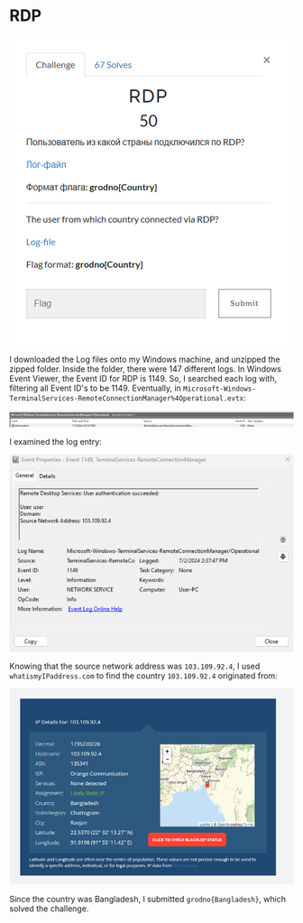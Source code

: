 # RDP

![](../images/rdp-part-1.png)

I downloaded the Log files onto my Windows machine, and unzipped the zipped folder. Inside the folder, there were 147 different logs. In Windows Event Viewer, the Event ID for RDP is 1149. So, I searched each log with, filtering all Event ID's to be 1149. Eventually, in `Microsoft-Windows-TerminalServices-RemoteConnectionManager%4Operational.evtx`:

![](../images/rdp-part-2.png)

I examined the log entry:

![](../images/rdp-part-3.png)

Knowing that the source network address was `103.109.92.4`, I used `whatismyIPaddress.com` to find the country `103.109.92.4` originated from:

![](../images/rdp-part-4.png)

Since the country was Bangladesh, I submitted `grodno{Bangladesh}`, which solved the challenge.

